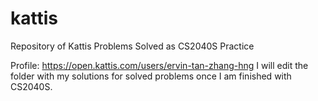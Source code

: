 # kattis
Repository of Kattis Problems Solved as CS2040S Practice

Profile: https://open.kattis.com/users/ervin-tan-zhang-hng
I will edit the folder with my solutions for solved problems once I am finished with CS2040S.
